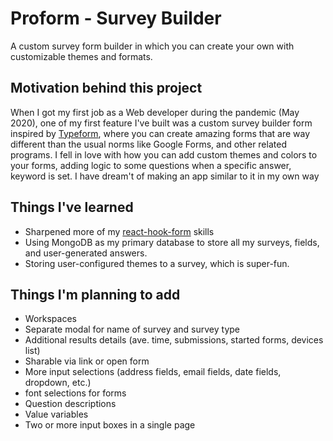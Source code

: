 # Proform - Survey Builder
A custom survey form builder in which you can create your own with customizable themes and formats. 

## Motivation behind this project
When I got my first job as a Web developer during the pandemic (May 2020), one of my first feature I've built was a custom survey builder form inspired by [Typeform](https://www.typeform.com/), where you can create amazing forms that are way different than the usual norms like Google Forms, and other related programs. I fell in love with how you can add custom themes and colors to your forms, adding logic to some questions when a specific answer, keyword is set. I have dream't of making an app similar to it in my own way

## Things I've learned
- Sharpened more of my [react-hook-form](https://github.com/react-hook-form/react-hook-form) skills
- Using MongoDB as my primary database to store all my surveys, fields, and user-generated answers. 
- Storing user-configured themes to a survey, which is super-fun. 

## Things I'm planning to add
- Workspaces
- Separate modal for name of survey and survey type
- Additional results details (ave. time, submissions, started forms, devices list)
- Sharable via link or open form
- More input selections (address fields, email fields, date fields, dropdown, etc.)
- font selections for forms
- Question descriptions
- Value variables
- Two or more input boxes in a single page